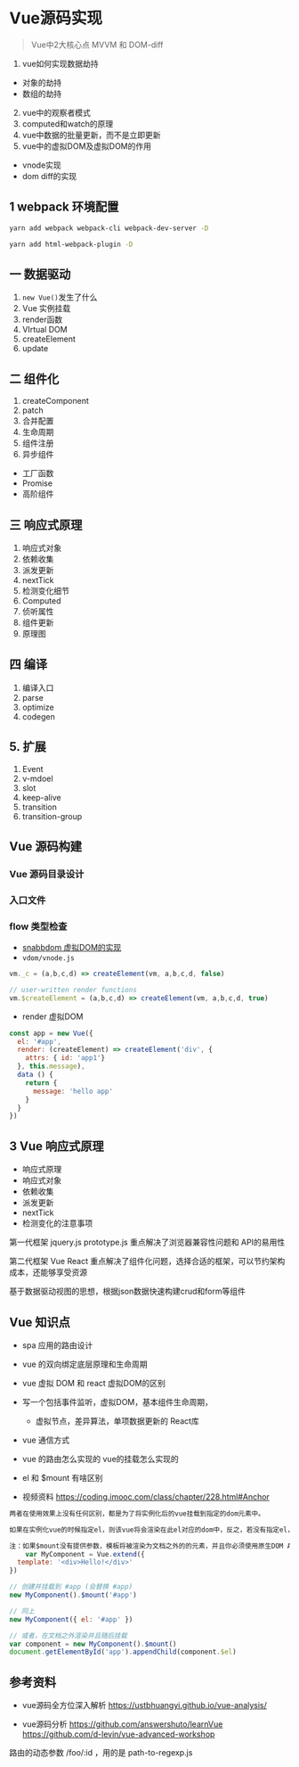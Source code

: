 # Vue源码实现

> Vue中2大核心点 MVVM 和 DOM-diff

1. vue如何实现数据劫持
  - 对象的劫持
  - 数组的劫持
2. vue中的观察者模式
3. computed和watch的原理
4. vue中数据的批量更新，而不是立即更新
5. vue中的虚拟DOM及虚拟DOM的作用
  - vnode实现
  - dom diff的实现
  
  
## 1 webpack 环境配置

```bash
yarn add webpack webpack-cli webpack-dev-server -D

yarn add html-webpack-plugin -D

```


## 一 数据驱动

1. `new Vue()`发生了什么
2. Vue 实例挂载
3. render函数
4. VIrtual DOM
5. createElement
6. update


## 二 组件化

1. createComponent
2. patch
3. 合并配置
4. 生命周期
5. 组件注册
6. 异步组件
  - 工厂函数
  - Promise
  - 高阶组件


## 三 响应式原理

1. 响应式对象
2. 依赖收集
3. 派发更新
4. nextTick
5. 检测变化细节
6. Computed
7. 侦听属性
8. 组件更新
9. 原理图


## 四 编译

1. 编译入口
2. parse
3. optimize
4. codegen



## 5. 扩展

1. Event
2. v-mdoel
3. slot
4. keep-alive
5. transition
6. transition-group






## Vue 源码构建

### Vue 源码目录设计
### 入口文件
### flow 类型检查

* [snabbdom 虚拟DOM的实现](https://github.com/snabbdom/snabbdom)
* `vdom/vnode.js`

```jsx
vm._c = (a,b,c,d) => createElement(vm, a,b,c,d, false)

// user-written render functions
vm.$createElement = (a,b,c,d) => createElement(vm, a,b,c,d, true)
```

* render 虚拟DOM
```jsx
const app = new Vue({
  el: '#app',
  render: (createElement) => createElement('div', {
    attrs: { id: 'app1'}
  }, this.message),
  data () {
    return {
      message: 'hello app'
    }
  }
})

```



## 3 Vue 响应式原理

* 响应式原理
* 响应式对象
* 依赖收集
* 派发更新
* nextTick
* 检测变化的注意事项



第一代框架
	jquery.js
	prototype.js
	重点解决了浏览器兼容性问题和 API的易用性

第二代框架
	Vue React
	重点解决了组件化问题，选择合适的框架，可以节约架构成本，还能够享受资源

基于数据驱动视图的思想，根据json数据快速构建crud和form等组件



## Vue 知识点
* spa 应用的路由设计
* vue 的双向绑定底层原理和生命周期

* vue 虚拟 DOM 和 react 虚拟DOM的区别
* 写一个包括事件监听，虚拟DOM，基本组件生命周期，
	* 虚拟节点，差异算法，单项数据更新的 React库

* vue 通信方式
* vue 的路由怎么实现的 vue的挂载怎么实现的
* el 和 $mount 有啥区别
* 视频资料 https://coding.imooc.com/class/chapter/228.html#Anchor

```jsx
两者在使用效果上没有任何区别，都是为了将实例化后的vue挂载到指定的dom元素中。

如果在实例化vue的时候指定el，则该vue将会渲染在此el对应的dom中，反之，若没有指定el，则vue实例会处于一种“未挂载”的状态，此时可以通过$mount来手动执行挂载。

注：如果$mount没有提供参数，模板将被渲染为文档之外的的元素，并且你必须使用原生DOM API把它插入文档中
	var MyComponent = Vue.extend({
  template: '<div>Hello!</div>'
})

// 创建并挂载到 #app (会替换 #app)
new MyComponent().$mount('#app')

// 同上
new MyComponent({ el: '#app' })

// 或者，在文档之外渲染并且随后挂载
var component = new MyComponent().$mount()
document.getElementById('app').appendChild(component.$el)

```



## 参考资料

* vue源码全方位深入解析
  https://ustbhuangyi.github.io/vue-analysis/

* vue源码分析
  https://github.com/answershuto/learnVue
  https://github.com/d-levin/vue-advanced-workshop


路由的动态参数 /foo/:id ，用的是 path-to-regexp.js
